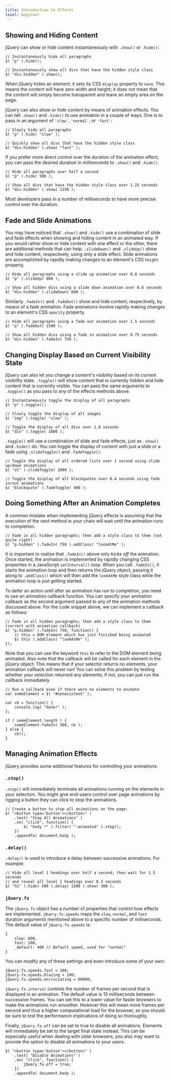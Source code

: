 ```yaml
---
title: Introduction to Effects
level: beginner
---
```


## Showing and Hiding Content

jQuery can show or hide content instantaneously with `.show()` or `.hide()`:

```
// Instantaneously hide all paragraphs
$( "p" ).hide();

// Instantaneously show all divs that have the hidden style class
$( "div.hidden" ).show();
```

When jQuery hides an element, it sets its CSS `display` property to `none`. This means the content will have
zero width and height; it does not mean that the content will simply become transparent and leave an empty area on the page.

jQuery can also show or hide content by means of animation effects. You can tell
`.show()` and `.hide()` to use animation in a couple of ways. One is to pass
in an argument of `'slow'`, `'normal'`, or `'fast'`:

```
// Slowly hide all paragraphs
$( "p" ).hide( "slow" );

// Quickly show all divs that have the hidden style class
$( "div.hidden" ).show( "fast" );
```

If you prefer more direct control over the duration of the animation effect, you
can pass the desired duration in milliseconds to `.show()` and `.hide()`:

```
// Hide all paragraphs over half a second
$( "p" ).hide( 500 );

// Show all divs that have the hidden style class over 1.25 seconds
$( "div.hidden" ).show( 1250 );
```

Most developers pass in a number of milliseconds to have more precise control
over the duration.

## Fade and Slide Animations

You may have noticed that `.show()` and `.hide()` use a combination of slide and fade effects
when showing and hiding content in an animated way. If you would rather show or hide content with
one effect or the other, there are additional methods that can help. `.slideDown()` and `.slideUp()`
show and hide content, respectively, using only a slide effect. Slide animations are accomplished by
rapidly making changes to an element's CSS `height` property.

```
// Hide all paragraphs using a slide up animation over 0.8 seconds
$( "p" ).slideUp( 800 );

// Show all hidden divs using a slide down animation over 0.6 seconds
$( "div.hidden" ).slideDown( 600 );
```

Similarly `.fadeIn()` and `.fadeOut()` show and hide content, respectively, by means of a fade
animation. Fade animations involve rapidly making changes to an element's CSS `opacity` property.

```
// Hide all paragraphs using a fade out animation over 1.5 seconds
$( "p" ).fadeOut( 1500 );

// Show all hidden divs using a fade in animation over 0.75 seconds
$( "div.hidden" ).fadeIn( 750 );
```

## Changing Display Based on Current Visibility State

jQuery can also let you change a content's visibility based on its current visibility state. `.toggle()`
will show content that is currently hidden and hide content that is currently visible. You can pass the
same arguments to `.toggle()` as you pass to any of the effects methods above.

```
// Instantaneously toggle the display of all paragraphs
$( "p" ).toggle();

// Slowly toggle the display of all images
$( "img" ).toggle( "slow" );

// Toggle the display of all divs over 1.8 seconds
$( "div" ).toggle( 1800 );
```

`.toggle()` will use a combination of slide and fade effects, just as `.show()` and `.hide()` do. You can
toggle the display of content with just a slide or a fade using `.slideToggle()` and `.fadeToggle()`.

```
// Toggle the display of all ordered lists over 1 second using slide up/down animations
$( "ol" ).slideToggle( 1000 );

// Toggle the display of all blockquotes over 0.4 seconds using fade in/out animations
$( "blockquote" ).fadeToggle( 400 );
```

## Doing Something After an Animation Completes

A common mistake when implementing jQuery effects is assuming that the execution of the next method in your
chain will wait until the animation runs to completion.

```
// Fade in all hidden paragraphs; then add a style class to them (not quite right)
$( "p.hidden" ).fadeIn( 750 ).addClass( "lookAtMe" );
```

It is important to realize that `.fadeIn()` above only *kicks off* the animation. Once started, the
animation is implemented by rapidly changing CSS properties in a JavaScript `setInterval()` loop. When
you call `.fadeIn()`, it starts the animation loop and then returns the jQuery object, passing it along
to `.addClass()` which will then add the `lookAtMe` style class while the animation loop is just
getting started.

To defer an action until after an animation has run to completion, you need to use an animation callback
function. You can specify your animation callback as the second argument passed to any of the
animation methods discussed above. For the code snippet above, we can implement a callback as follows:

```
// Fade in all hidden paragraphs; then add a style class to them (correct with animation callback)
$( "p.hidden" ).fadeIn( 750, function() {
	// this = DOM element which has just finished being animated
	$( this ).addClass( "lookAtMe" );
});
```

Note that you can use the keyword `this` to refer to the DOM element being animated. Also note
that the callback will be called for each element in the jQuery object. This means that if your
selector returns no elements, your animation callback will never run! You can solve this problem by
testing whether your selection returned any elements; if not, you can just run the callback immediately.

```
// Run a callback even if there were no elements to animate
var someElement = $( "#nonexistent" );

var cb = function() {
	console.log( "done!" );
};

if ( someElement.length ) {
	someElement.fadeIn( 300, cb );
} else {
	cb();
}
```

## Managing Animation Effects

jQuery provides some additional features for controlling your animations:

### `.stop()`

`.stop()` will immediately terminate all animations running on the elements in your selection. You might give
end-users control over page animations by rigging a button they can click to stop the animations.

```
// Create a button to stop all animations on the page:
$( "<button type='button'></button>" )
	.text( "Stop All Animations" )
	.on( "click", function() {
		$( "body *" ).filter( ":animated" ).stop();
	})
	.appendTo( document.body );
```

### `.delay()`

`.delay()` is used to introduce a delay between successive animations. For example:

```
// Hide all level 1 headings over half a second; then wait for 1.5 seconds
// and reveal all level 1 headings over 0.3 seconds
$( "h1" ).hide( 500 ).delay( 1500 ).show( 300 );
```

### `jQuery.fx`

The `jQuery.fx` object has a number of properties that control how effects are implemented. `jQuery.fx.speeds` maps
the `slow`, `normal`, and `fast` duration arguments mentioned above to a specific
number of milliseconds. The default value of `jQuery.fx.speeds` is:

```
{
	slow: 600,
	fast: 200,
	_default: 400 // Default speed, used for "normal"
}
```

You can modify any of these settings and even introduce some of your own:

```
jQuery.fx.speeds.fast = 300;
jQuery.fx.speeds.blazing = 100;
jQuery.fx.speeds.excruciating = 60000;
```

`jQuery.fx.interval` controls the number of frames per second that is
displayed in an animation. The default value is 13 milliseconds between
successive frames. You can set this to a lower value for faster browsers
to make the animations run smoother. However this will mean more frames
per second and thus a higher computational load for the browser, so you
should be sure to test the performance implications of doing so thoroughly.

Finally, `jQuery.fx.off` can be set to true to disable all animations. Elements
will immediately be set to the target final state instead. This can be
especially useful when dealing with older browsers; you also may want to
provide the option to disable all animations to your users.

```
$( "<button type='button'></button>" )
	.text( "Disable Animations" )
	.on( "click", function() {
		jQuery.fx.off = true;
	})
	.appendTo( document.body );
```

